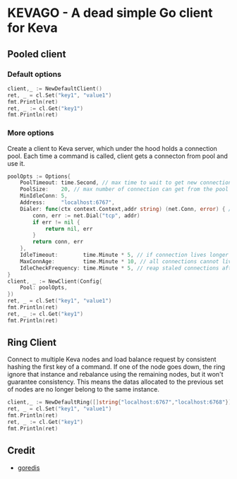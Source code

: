 # KEVAGO - A dead simple Go client for Keva

## Pooled client

### Default options

```go
client,_ := NewDefaultClient()
ret, _ = cl.Set("key1", "value1")
fmt.Println(ret)
ret, _ := cl.Get("key1")
fmt.Println(ret)
```

### More options

Create a client to Keva server, which under the hood holds a connection pool. Each time a command is called, client gets a connecton from pool and use it.

```go
poolOpts := Options{
    PoolTimeout: time.Second, // max time to wait to get new connection from pool
    PoolSize:    20, // max number of connection can get from the pool
    MinIdleConn: 5,
    Address:     "localhost:6767",
    Dialer: func(ctx context.Context,addr string) (net.Conn, error) { //Must define dialer func
        conn, err := net.Dial("tcp", addr)
        if err != nil {
            return nil, err
        }
        return conn, err
    },
    IdleTimeout:        time.Minute * 5, // if connection lives longer than 5 minutes, it is removable
    MaxConnAge:         time.Minute * 10, // all connections cannot live longer than this
    IdleCheckFrequency: time.Minute * 5, // reap staled connections after 5 minutes
}
client, _ := NewClient(Config{
    Pool: poolOpts,
})
ret, _ = cl.Set("key1", "value1")
fmt.Println(ret)
ret, _ := cl.Get("key1")
fmt.Println(ret)
```

## Ring Client

Connect to multiple Keva nodes and load balance request by consistent hashing the first key of a command.
If one of the node goes down, the ring ignore that instance and rebalance using the remaining nodes, but it won't guarantee consistency. This means 
the datas allocated to the previous set of nodes are no longer belong to the same instance.

```go
client,_ := NewDefaultRing([]string{"localhost:6767","localhost:6768"})
ret, _ = cl.Set("key1", "value1")
fmt.Println(ret)
ret, _ := cl.Get("key1")
fmt.Println(ret)
```

## Credit

- [goredis](https://github.com/go-redis/redis)